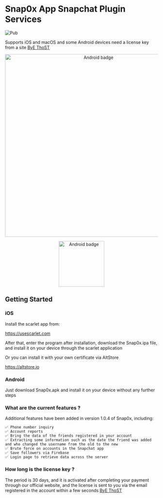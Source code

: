 # Snap0x App Snapchat Plugin Services

![Pub]( https://img.shields.io/badge/Snapchat-Snap0x-yellow)

Supports iOS and macOS and some Android devices need a license key from a site [ByE ThoST](https://bye-thost.com/product/snap0x-ios-android/) 


<p align="center">
  <img src="https://c.top4top.io/p_2787253zr1.jpg" alt="Android badge" style="margin:auto" width="600" 
height="600">
</p>

<p align="center">
  <img src="https://b.top4top.io/p_2787ocm521.jpg" alt="Android badge" style="margin:auto" width="150" 
height="150">
</p>


## Getting Started

### iOS

Install the scarlet app from:

https://usescarlet.com

After that, enter the program after installation, download the Snap0x.ipa file, and install it on your device through the scarlet application

Or you can install it with your own certificate via AltStore

https://altstore.io


### Android

Just download Snap0x.apk and install it on your device without any further steps

### What are the current features ?

Additional features have been added in version 1.0.4 of Snap0x, including:

```
✅ Phone number inquiry
✅ Account reports
✅ Bring the data of the friends registered in your account
✅ Extracting some information such as the date the friend was added and who changed the username from the old to the new
✅ Brute force on accounts in the Snapchat app
✅ Save followers via Firebase
✅ Login page to retrieve data across the server
```
### How long is the license key ?

The period is 30 days, and it is activated after completing your payment through our official website, and the license is sent to you via the email registered in the account within a few seconds [ByE ThoST](https://bye-thost.com/product/snap0x-ios-android/) 

